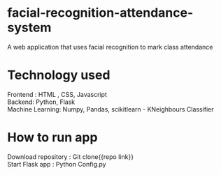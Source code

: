 # facial-recognition-attendance-system
A web application that uses facial recognition to mark class attendance
# Technology used
Frontend : HTML , CSS, Javascript </br>
Backend: Python, Flask </br>
Machine Learning: Numpy, Pandas, scikitlearn - KNeighbours Classifier </br>

# How to run app
Download repository : Git clone{{repo link}} </br>
Start Flask app : Python Config.py

